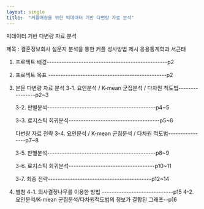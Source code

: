 ```yaml
---
layout: single
title:  "커플매칭을 위한 빅데이터 기반 다변량 자료 분석"
---
```


빅데이터 기반 다변량 자료 분석

제목 : 결혼정보회사 설문지 분석을 통한 커플 성사방법 제시 
응용통계학과
서근태



1. 프로젝트 배경-------------------------------------------------p2

2. 프로젝트 목표 ------------------------------------------------p2

3. 본문
	다변량 자료 분석
	3-1. 요인분석 / K-mean 군집분석 / 다차원 척도법----------------p2~3

	3-2. 판별분석--------------------------------------------p4~5
	
	3-3. 로지스틱 회귀분석-------------------------------------p5~6
		
	다변량 자료 전략
	3-4. 요인분석 / K-mean 군집분석 / 다차원 척도법----------------p7~8

	3-5. 판별분석--------------------------------------------p8~9

	3-6. 로지스틱 회귀분석-----------------------------------p10~11
	
	3-7. 최종 전략------------------------------------------p12~14
    
4. 별첨
	4-1. 의사결정나무를 이용한 방법 -----------------------------p15
	4-2. 요인분석/K-mean 군집분석/다차원척도법의 정보가 결합된 그래프--p16


